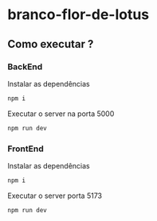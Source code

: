 # branco-flor-de-lotus

## Como executar ?

### BackEnd

Instalar as dependências
```js
npm i
```

Executar o server na porta 5000
```js
npm run dev
```

### FrontEnd

Instalar as dependências
```js
npm i
```

Executar o server porta 5173
```js
npm run dev
```